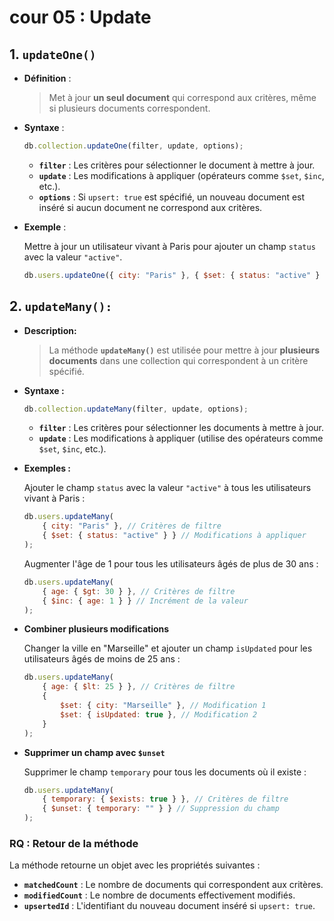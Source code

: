 # cour 05 : **Update**

## 1. **`updateOne()`**

-   **Définition** :
    > Met à jour **un seul document** qui correspond aux critères, même si plusieurs documents correspondent.
-   **Syntaxe** :

    ```javascript
    db.collection.updateOne(filter, update, options);
    ```

    -   **`filter`** : Les critères pour sélectionner le document à mettre à jour.
    -   **`update`** : Les modifications à appliquer (opérateurs comme `$set`, `$inc`, etc.).
    -   **`options`** : Si `upsert: true` est spécifié, un nouveau document est inséré si aucun document ne correspond aux critères.

-   **Exemple** :

    Mettre à jour un utilisateur vivant à Paris pour ajouter un champ `status` avec la valeur `"active"`.

    ```javascript
    db.users.updateOne({ city: "Paris" }, { $set: { status: "active" } });
    ```

## 2. **`updateMany():`**

-   **Description:**

    > La méthode **`updateMany()`** est utilisée pour mettre à jour **plusieurs documents** dans une collection qui correspondent à un critère spécifié.

-   **Syntaxe :**

    ```javascript
    db.collection.updateMany(filter, update, options);
    ```

    -   **`filter`** : Les critères pour sélectionner les documents à mettre à jour.
    -   **`update`** : Les modifications à appliquer (utilise des opérateurs comme `$set`, `$inc`, etc.).

-   **Exemples :**

    Ajouter le champ `status` avec la valeur `"active"` à tous les utilisateurs vivant à Paris :

    ```javascript
    db.users.updateMany(
        { city: "Paris" }, // Critères de filtre
        { $set: { status: "active" } } // Modifications à appliquer
    );
    ```

    Augmenter l'âge de 1 pour tous les utilisateurs âgés de plus de 30 ans :

    ```javascript
    db.users.updateMany(
        { age: { $gt: 30 } }, // Critères de filtre
        { $inc: { age: 1 } } // Incrément de la valeur
    );
    ```

-   **Combiner plusieurs modifications**

    Changer la ville en "Marseille" et ajouter un champ `isUpdated` pour les utilisateurs âgés de moins de 25 ans :

    ```javascript
    db.users.updateMany(
        { age: { $lt: 25 } }, // Critères de filtre
        {
            $set: { city: "Marseille" }, // Modification 1
            $set: { isUpdated: true }, // Modification 2
        }
    );
    ```

-   **Supprimer un champ avec `$unset`**

    Supprimer le champ `temporary` pour tous les documents où il existe :

    ```javascript
    db.users.updateMany(
        { temporary: { $exists: true } }, // Critères de filtre
        { $unset: { temporary: "" } } // Suppression du champ
    );
    ```

### RQ : **Retour de la méthode**

La méthode retourne un objet avec les propriétés suivantes :

-   **`matchedCount`** : Le nombre de documents qui correspondent aux critères.
-   **`modifiedCount`** : Le nombre de documents effectivement modifiés.
-   **`upsertedId`** : L'identifiant du nouveau document inséré si `upsert: true`.
